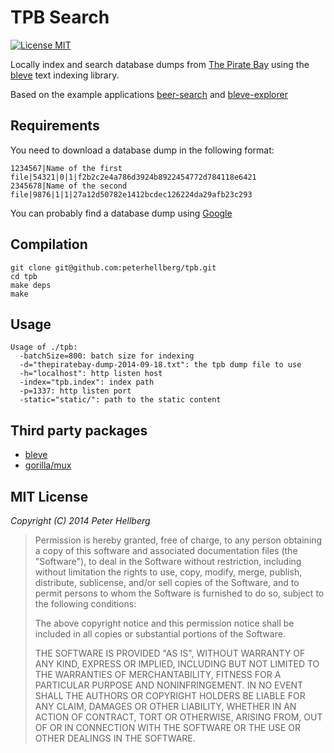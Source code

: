 # TPB Search

[![License MIT](https://img.shields.io/badge/license-MIT-lightgrey.svg?style=flat)](https://github.com/peterhellberg/tpb#mit-license)

Locally index and search database dumps from
[The Pirate Bay](http://en.wikipedia.org/wiki/The_Pirate_Bay) using the
[bleve](https://github.com/couchbaselabs/bleve) text indexing library.

Based on the example applications
[beer-search](https://github.com/blevesearch/beer-search) and
[bleve-explorer](https://github.com/blevesearch/bleve-explorer)

## Requirements

You need to download a database dump in the following format:

```
1234567|Name of the first file|54321|0|1|f2b2c2e4a786d3924b8922454772d784118e6421
2345678|Name of the second file|9876|1|1|27a12d50782e1412bcdec126224da29afb23c293
```

You can probably find a database dump using [Google](http://lmgtfy.com/?q=%22thepiratebay-dump%22+%22.txt.gz%22+--bitsnoop)

## Compilation

```
git clone git@github.com:peterhellberg/tpb.git
cd tpb
make deps
make
```

## Usage

```
Usage of ./tpb:
  -batchSize=800: batch size for indexing
  -d="thepiratebay-dump-2014-09-18.txt": the tpb dump file to use
  -h="localhost": http listen host
  -index="tpb.index": index path
  -p=1337: http listen port
  -static="static/": path to the static content
```

## Third party packages

 - [bleve](https://godoc.org/github.com/blevesearch/bleve)
 - [gorilla/mux](https://godoc.org/github.com/gorilla/mux)

## MIT License

*Copyright (C) 2014 Peter Hellberg*

> Permission is hereby granted, free of charge, to any person obtaining
> a copy of this software and associated documentation files (the "Software"),
> to deal in the Software without restriction, including without limitation
> the rights to use, copy, modify, merge, publish, distribute, sublicense,
> and/or sell copies of the Software, and to permit persons to whom the
> Software is furnished to do so, subject to the following conditions:
>
> The above copyright notice and this permission notice shall be included
> in all copies or substantial portions of the Software.
>
> THE SOFTWARE IS PROVIDED "AS IS", WITHOUT WARRANTY OF ANY KIND,
> EXPRESS OR IMPLIED, INCLUDING BUT NOT LIMITED TO THE WARRANTIES
> OF MERCHANTABILITY, FITNESS FOR A PARTICULAR PURPOSE AND NONINFRINGEMENT.
> IN NO EVENT SHALL THE AUTHORS OR COPYRIGHT HOLDERS BE LIABLE FOR ANY CLAIM,
> DAMAGES OR OTHER LIABILITY, WHETHER IN AN ACTION OF CONTRACT,
> TORT OR OTHERWISE, ARISING FROM, OUT OF OR IN CONNECTION WITH THE SOFTWARE
> OR THE USE OR OTHER DEALINGS IN THE SOFTWARE.
